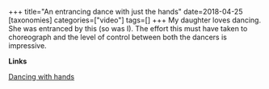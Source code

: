 +++
title="An entrancing dance with just the hands"
date=2018-04-25
[taxonomies]
categories=["video"]
tags=[]
+++
My daughter loves dancing. She was entranced by this (so was I). The effort this must have taken to choreograph and the level of control between both the dancers is impressive.
<!-- more -->

__Links__

[Dancing with hands](https://www.instagram.com/p/Bg-XYEAnhby/)
